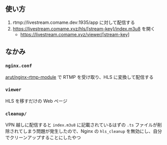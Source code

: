 ## 使い方

1. rtmp://livestream.comame.dev:1935/app に対して配信する
1. https://livestream.comame.xyz/hls/[stream-key]/index.m3u8 を開く
    - https://livestream.comame.xyz/viewer/[stream-key]

## なかみ


### `nginx.conf`

[arut/nginx-rtmp-module](https://github.com/arut/nginx-rtmp-module) で RTMP を受け取り、HLS に変換して配信する

### `viewer`

HLS を移すだけの Web ページ

###  `cleanup/`

VPN 越しに配信すると `index.m3u8` に記載されているはずの `.ts` ファイルが削除されてしまう問題が発生したので、Nginx の `hls_cleanup` を無効にし、自分でクリーンアップすることにしたやつ
